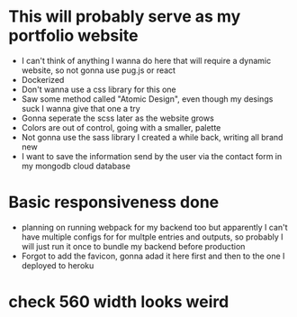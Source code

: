 # This will probably serve as my portfolio website
* I can't think of anything I wanna do here that will require a dynamic website, so not gonna use pug.js or react 
* Dockerized
* Don't wanna use a css library for this one
* Saw some method called "Atomic Design", even though my desings suck I wanna give that one a try
* Gonna seperate the scss later as the website grows
* Colors are out of control, going with a smaller, palette
* Not gonna use the sass library I created a while back, writing all brand new
* I want to save the information send by the user via the contact form in my mongodb cloud database 
# Basic responsiveness done
* planning on running webpack for my backend too but apparently I can't have multiple  configs for for multple entries and outputs, so probably I will just run it once to bundle my backend before production
* Forgot to add the favicon, gonna adad it here first and then to the one I deployed to heroku
# check 560 width looks weird